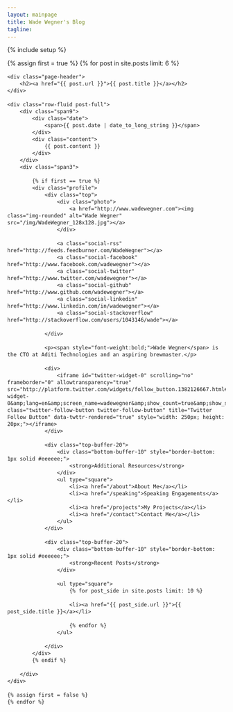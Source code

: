 ```yaml
---
layout: mainpage
title: Wade Wegner's Blog
tagline: 
---
```

{% include setup %}

<div>
	{% assign first = true %}
	{% for post in site.posts limit: 6 %}

	<div class="page-header">
		<h2><a href="{{ post.url }}">{{ post.title }}</a></h2>
	</div>

	<div class="row-fluid post-full">
		<div class="span9">
			<div class="date">
				<span>{{ post.date | date_to_long_string }}</span>
			</div>
			<div class="content">
				{{ post.content }}
			</div>
		</div>
		<div class="span3">

			{% if first == true %}
			<div class="profile">
				<div class="top">
					<div class="photo">
						<a href="http://www.wadewegner.com"><img class="img-rounded" alt="Wade Wegner" src="/img/WadeWegner_128x128.jpg"></a>
					</div>

					<a class="social-rss" href="http://feeds.feedburner.com/WadeWegner"></a>
					<a class="social-facebook" href="http://www.facebook.com/wadewegner"></a>
					<a class="social-twitter" href="http://www.twitter.com/wadewegner"></a>
					<a class="social-github" href="http://www.github.com/wadewegner"></a>
					<a class="social-linkedin" href="http://www.linkedin.com/in/wadewegner"></a>
					<a class="social-stackoverflow" href="http://stackoverflow.com/users/1043146/wade"></a>

				</div>

				<p><span style="font-weight:bold;">Wade Wegner</span> is the CTO at Aditi Technologies and an aspiring brewmaster.</p>
			
				<div>
					<iframe id="twitter-widget-0" scrolling="no" frameborder="0" allowtransparency="true" src="http://platform.twitter.com/widgets/follow_button.1382126667.html#_=1382886215451&amp;id=twitter-widget-0&amp;lang=en&amp;screen_name=wadewegner&amp;show_count=true&amp;show_screen_name=true&amp;size=m" class="twitter-follow-button twitter-follow-button" title="Twitter Follow Button" data-twttr-rendered="true" style="width: 250px; height: 20px;"></iframe>
				</div>

				<div class="top-buffer-20">
					<div class="bottom-buffer-10" style="border-bottom: 1px solid #eeeeee;">
						<strong>Additional Resources</strong>
					</div>
					<ul type="square">
						<li><a href="/about">About Me</a></li>
						<li><a href="/speaking">Speaking Engagements</a></li>
						<li><a href="/projects">My Projects</a></li>
						<li><a href="/contact">Contact Me</a></li>
					</ul>
				</div>

				<div class="top-buffer-20">
					<div class="bottom-buffer-10" style="border-bottom: 1px solid #eeeeee;">
						<strong>Recent Posts</strong>
					</div>

					<ul type="square">
						{% for post_side in site.posts limit: 10 %}

						<li><a href="{{ post_side.url }}">{{ post_side.title }}</a></li>

						{% endfor %}
					</ul>

				</div>
			</div>
			{% endif %}

		</div>
	</div>

	{% assign first = false %}
	{% endfor %}
</div>
